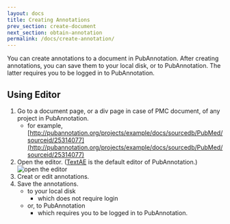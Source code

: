 ```yaml
---
layout: docs
title: Creating Annotations
prev_section: create-document
next_section: obtain-annotation
permalink: /docs/create-annotation/
---
```


You can create annotations to a document in PubAnnotation.
After creating annotations, you can save them to your local disk, or to PubAnnotation.
The latter requires you to be logged in to PubAnnotation.

## Using Editor

1. Go to a document page, or a div page in case of PMC document, of any project in PubAnnotation.
   - for example, [http://pubannotation.org/projects/example/docs/sourcedb/PubMed/sourceid/25314077](http://pubannotation.org/projects/example/docs/sourcedb/PubMed/sourceid/25314077)
2. Open the editor. ([TextAE](http://textae.pubannotation.org) is the default editor of PubAnnotation.)
![open the editor]({{site.baseurl}}/img/open_editor.png)
3. Creat or edit annotations.
4. Save the annotations.
   - to your local disk
      - which does not require login
   - or, to PubAnnotation
      - which requires you to be logged in to PubAnnotation.
